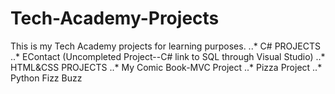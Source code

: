 # Tech-Academy-Projects
This is my Tech Academy projects for learning purposes.
..* C# PROJECTS
..* EContact (Uncompleted Project--C# link to SQL through Visual Studio)
..* HTML&CSS PROJECTS
..* My Comic Book-MVC Project
..* Pizza Project
..* Python Fizz Buzz

